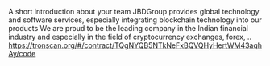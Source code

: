 A short introduction about your team
JBDGroup provides global technology and software services, especially integrating blockchain technology into our products We are proud to be the leading company in the Indian financial industry and especially in the field of cryptocurrency exchanges, forex, ..
https://tronscan.org/#/contract/TQgNYQB5NTkNeFxBQVQHyHertWM43aqhAy/code
